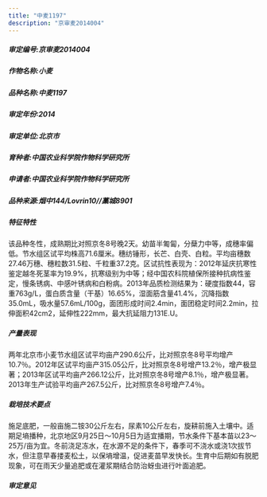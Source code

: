 ```yaml
---
title: "中麦1197"
description: "京审麦2014004"
---
```

##### 审定编号:京审麦2014004

##### 作物名称:小麦

##### 品种名称:中麦1197

##### 审定年份:2014

##### 审定单位:北京市

##### 育种者:中国农业科学院作物科学研究所

##### 申请者:中国农业科学院作物科学研究所

##### 品种来源:烟中144/Lovrin10//藁城8901

##### 特征特性
该品种冬性，成熟期比对照京冬8号晚2天。幼苗半匍匐，分蘖力中等，成穗率偏低。节水组区试平均株高71.6厘米。穗纺锤形，长芒、白壳、白粒。平均亩穗数27.46万穗、穗粒数31.5粒、千粒重37.2克。区试抗性表现为：2012年延庆抗寒性鉴定越冬死茎率为19.9%，抗寒级别为中等；经中国农科院植保所接种抗病性鉴定，慢条锈病、中感叶锈病和白粉病。2013年品质检测结果为：硬度指数44，容重763g/L，蛋白质含量（干基）16.65%，湿面筋含量41.4%，沉降指数35.0mL，吸水量57.6mL/100g，面团形成时间2.4min，面团稳定时间2.2min，拉伸面积42cm2，延伸性222mm，最大抗延阻力131E.U。

##### 产量表现
两年北京市小麦节水组区试平均亩产290.6公斤，比对照京冬8号平均增产10.7％。2012年区试平均亩产315.05公斤，比对照京冬8号增产13.2％，增产极显著；2013年区试平均亩产266.12公斤，比对照京冬8号增产8.1％，增产极显著。2013年生产试验平均亩产267.5公斤，比对照京冬8号增产7.4％。

##### 栽培技术要点
施足底肥，一般亩施二铵30公斤左右，尿素10公斤左右，旋耕前施入土壤中。适期足墒播种，北京地区9月25日～10月5日为适宜播期，节水条件下基本苗以23～25万/亩为宜。冬前浇足冻水，在水源不足的条件下，春季可不浇水或浇1次拔节水，但注意早春搂麦松土，以保墒增温，促进麦苗早发快长。生育中后期如有脱肥现象，可在雨天少量追肥或在灌浆期结合防治蚜虫进行叶面追肥。

##### 审定意见

